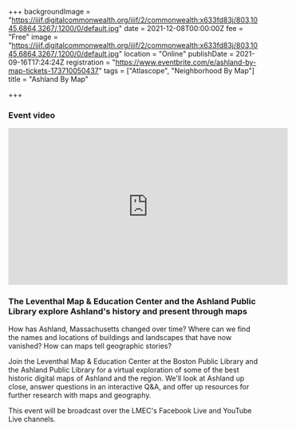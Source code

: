 +++
backgroundImage = "https://iiif.digitalcommonwealth.org/iiif/2/commonwealth:x633fd83j/803,1045,6864,3267/,1200/0/default.jpg"
date = 2021-12-08T00:00:00Z
fee = "Free"
image = "https://iiif.digitalcommonwealth.org/iiif/2/commonwealth:x633fd83j/803,1045,6864,3267/,1200/0/default.jpg"
location = "Online"
publishDate = 2021-09-16T17:24:24Z
registration = "https://www.eventbrite.com/e/ashland-by-map-tickets-173710050437"
tags = ["Atlascope", "Neighborhood By Map"]
title = "Ashland By Map"

+++
### Event video 

<iframe width="560" height="315" src="https://www.youtube.com/embed/seG_AunUBbM" title="YouTube video player" frameborder="0" allow="accelerometer; autoplay; clipboard-write; encrypted-media; gyroscope; picture-in-picture" allowfullscreen></iframe>

### **The Leventhal Map & Education Center and the Ashland Public Library explore Ashland's history and present through maps**

How has Ashland, Massachusetts changed over time? Where can we find the names and locations of buildings and landscapes that have now vanished? How can maps tell geographic stories?

Join the Leventhal Map & Education Center at the Boston Public Library and the Ashland Public Library for a virtual exploration of some of the best historic digital maps of Ashland and the region. We'll look at Ashland up close, answer questions in an interactive Q&A, and offer up resources for further research with maps and geography.

This event will be broadcast over the LMEC's Facebook Live and YouTube Live channels.